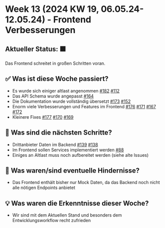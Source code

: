 # Week 13 (2024 KW 19, 06.05.24-12.05.24) - Frontend Verbesserungen

## Aktueller Status: 🟩

Das Frontend schreitet in großen Schritten voran.

## ✅ Was ist diese Woche passiert?

- Es wurde sich einiger altlast angenommen [#182](https://github.com/SE-TINF22B2/G5-DuoGradus/issues/182) [#112](https://github.com/SE-TINF22B2/G5-DuoGradus/issues/112)
- Das API Schema wurde angepasst [#164](https://github.com/SE-TINF22B2/G5-DuoGradus/issues/164)
- Die Dokumentation wurde vollständig übersetzt [#173](https://github.com/SE-TINF22B2/G5-DuoGradus/issues/173) [#152](https://github.com/SE-TINF22B2/G5-DuoGradus/issues/152)
- Enorm viele Verbesserungen und Features im Frontend [#176](https://github.com/SE-TINF22B2/G5-DuoGradus/issues/176) [#171](https://github.com/SE-TINF22B2/G5-DuoGradus/issues/171) [#167](https://github.com/SE-TINF22B2/G5-DuoGradus/issues/167) [#172](https://github.com/SE-TINF22B2/G5-DuoGradus/issues/172)
- Kleinere Fixes [#177](https://github.com/SE-TINF22B2/G5-DuoGradus/issues/177) [#170](https://github.com/SE-TINF22B2/G5-DuoGradus/issues/170) [#169](https://github.com/SE-TINF22B2/G5-DuoGradus/issues/169)

## 👣 Was sind die nächsten Schritte?

- Drittanbieter Daten im Backend [#139](https://github.com/SE-TINF22B2/G5-DuoGradus/issues/139) [#138](https://github.com/SE-TINF22B2/G5-DuoGradus/issues/138)
- Im Frontend sollen Services implementiert werden [#88](https://github.com/SE-TINF22B2/G5-DuoGradus/issues/88)
- Einiges an Altlast muss noch aufbereitet werden (siehe alte Issues)

## 🤺 Was waren/sind eventuelle Hindernisse?

- Das Frontend enthält bisher nur Mock Daten, da das Backend noch nicht alle nötigen Endpoints anbietet

## 💡 Was waren die Erkenntnisse dieser Woche?

- Wir sind mit dem Aktuellen Stand und besonders dem Entwicklungsworkflow recht zufrieden

